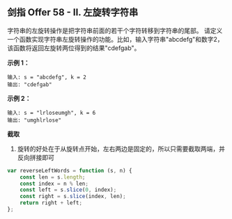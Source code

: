 ## 剑指 Offer 58 - II. 左旋转字符串

字符串的左旋转操作是把字符串前面的若干个字符转移到字符串的尾部。
请定义一个函数实现字符串左旋转操作的功能。比如，输入字符串"abcdefg"和数字2，该函数将返回左旋转两位得到的结果"cdefgab"。

**示例 1：**
```
输入: s = "abcdefg", k = 2
输出: "cdefgab"
```

**示例 2：**
```
输入: s = "lrloseumgh", k = 6
输出: "umghlrlose"
```

**截取**

1. 旋转的好处在于从旋转点开始，左右两边是固定的，所以只需要截取两端，并反向拼接即可

```js
var reverseLeftWords = function (s, n) {
    const len = s.length;
    const index = n % len;
    const left = s.slice(0, index);
    const right = s.slice(index, len);
    return right + left;
};
```
 
 <comment-comment/> 
 